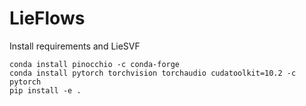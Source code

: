 # LieFlows

Install requirements and LieSVF

```
conda install pinocchio -c conda-forge
conda install pytorch torchvision torchaudio cudatoolkit=10.2 -c pytorch
pip install -e .
```